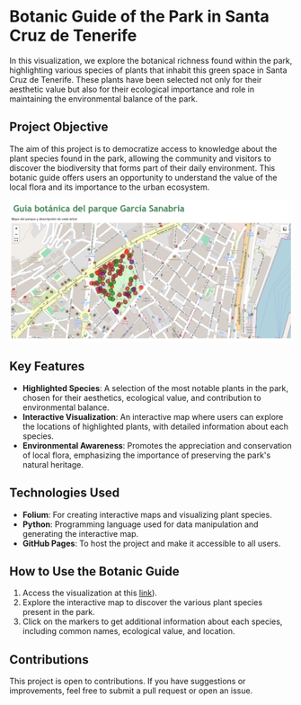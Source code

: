 # Botanic Guide of the Park in Santa Cruz de Tenerife

In this visualization, we explore the botanical richness found within the park, highlighting various species of plants that inhabit this green space in Santa Cruz de Tenerife. These plants have been selected not only for their aesthetic value but also for their ecological importance and role in maintaining the environmental balance of the park.

## Project Objective

The aim of this project is to democratize access to knowledge about the plant species found in the park, allowing the community and visitors to discover the biodiversity that forms part of their daily environment. This botanic guide offers users an opportunity to understand the value of the local flora and its importance to the urban ecosystem.

![How the web looks like](InterfaceBotanicalTrees.png)

## Key Features

- **Highlighted Species**: A selection of the most notable plants in the park, chosen for their aesthetics, ecological value, and contribution to environmental balance.
- **Interactive Visualization**: An interactive map where users can explore the locations of highlighted plants, with detailed information about each species.
- **Environmental Awareness**: Promotes the appreciation and conservation of local flora, emphasizing the importance of preserving the park's natural heritage.

## Technologies Used

- **Folium**: For creating interactive maps and visualizing plant species.
- **Python**: Programming language used for data manipulation and generating the interactive map.
- **GitHub Pages**: To host the project and make it accessible to all users.

## How to Use the Botanic Guide

1. Access the visualization at this [link](https://pablo-ferro.github.io/Tenerife-Botanical-Park/)).
2. Explore the interactive map to discover the various plant species present in the park.
3. Click on the markers to get additional information about each species, including common names, ecological value, and location.

## Contributions

This project is open to contributions. If you have suggestions or improvements, feel free to submit a pull request or open an issue.
